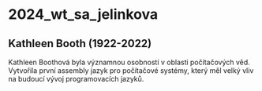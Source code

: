 # 2024_wt_sa_jelinkova
## Kathleen Booth (1922-2022)
<p> Kathleen Boothová byla významnou osobností v oblasti počítačových věd. Vytvořila první assembly jazyk pro počítačové systémy, který měl velký vliv na budoucí vývoj programovacích jazyků. <br> <br> 


